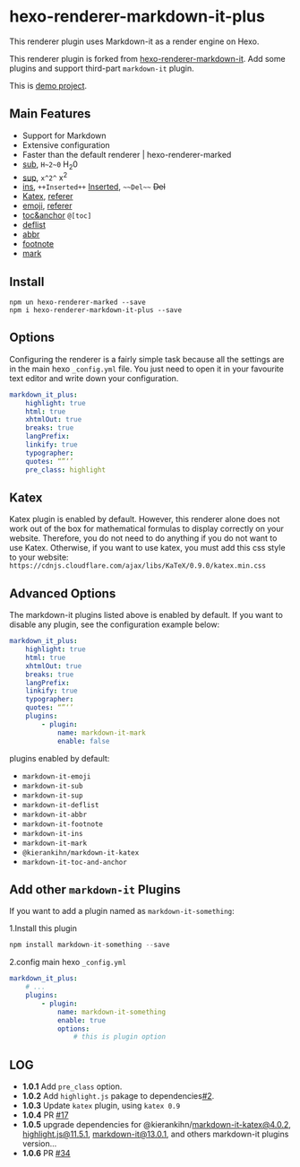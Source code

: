 # hexo-renderer-markdown-it-plus

This renderer plugin uses Markdown-it as a render engine on Hexo.

This renderer plugin is forked from [hexo-renderer-markdown-it](https://github.com/hexojs/hexo-renderer-markdown-it/blob/master/lib/renderer.js).
Add some plugins and support third-part `markdown-it` plugin.

This is [demo project](https://github.com/CHENXCHEN/hexo-renderer-markdown-it-plus-demo.git).

## Main Features
+ Support for Markdown
+ Extensive configuration
+ Faster than the default renderer | hexo-renderer-marked
+ [sub](https://www.npmjs.com/package/markdown-it-sub), `H~2~0` H<sub>2</sub>0
+ [sup](https://www.npmjs.com/package/markdown-it-sup), `x^2^` x<sup>2</sup>
+ [ins](https://www.npmjs.com/package/markdown-it-ins), `++Inserted++` <ins>Inserted</ins>, `~~Del~~` <s>Del</s>
+ [Katex](https://www.npmjs.com/package/@kierankihn/markdown-it-katex), [referer](https://github.com/Khan/KaTeX)
+ [emoji](https://www.npmjs.com/package/markdown-it-emoji), [referer](https://www.webpagefx.com/tools/emoji-cheat-sheet/)
+ [toc&anchor](https://www.npmjs.com/package/markdown-it-toc-and-anchor) `@[toc]`
+ [deflist](http://pandoc.org/MANUAL.html#definition-lists)
+ [abbr](https://www.npmjs.com/package/markdown-it-abbr)
+ [footnote](https://www.npmjs.com/package/markdown-it-footnote)
+ [mark](https://www.npmjs.com/package/markdown-it-mark)

## Install
```shell
npm un hexo-renderer-marked --save
npm i hexo-renderer-markdown-it-plus --save
```

## Options
Configuring the renderer is a fairly simple task because all the settings are in the main hexo `_config.yml` file. You just need to open it in your favourite text editor and write down your configuration.

```yml
markdown_it_plus:
    highlight: true
    html: true
    xhtmlOut: true
    breaks: true
    langPrefix:
    linkify: true
    typographer:
    quotes: “”‘’
    pre_class: highlight
```

## Katex

Katex plugin is enabled by default. However, this renderer alone does not work out of the box for mathematical formulas to display correctly on your website. Therefore, you do not need to do anything if you do not want to use Katex. Otherwise, if you want to use katex, you must add this css style to your website:
`https://cdnjs.cloudflare.com/ajax/libs/KaTeX/0.9.0/katex.min.css`

## Advanced Options
The markdown-it plugins listed above is enabled by default. If you want to disable any plugin, see the configuration example below:
```yml
markdown_it_plus:
    highlight: true
    html: true
    xhtmlOut: true
    breaks: true
    langPrefix:
    linkify: true
    typographer:
    quotes: “”‘’
    plugins:
        - plugin:
            name: markdown-it-mark
            enable: false
```
plugins enabled by default:
 + `markdown-it-emoji`  
 + `markdown-it-sub`  
 + `markdown-it-sup`  
 + `markdown-it-deflist`  
 + `markdown-it-abbr`  
 + `markdown-it-footnote`  
 + `markdown-it-ins`  
 + `markdown-it-mark`  
 + `@kierankihn/markdown-it-katex`  
 + `markdown-it-toc-and-anchor`  

## Add other `markdown-it` Plugins
If you want to add a plugin named as `markdown-it-something`:  

1.Install this plugin
```javascript
npm install markdown-it-something --save
```

2.config main hexo `_config.yml`
```yml
markdown_it_plus:
    # ...
    plugins:
        - plugin:
            name: markdown-it-something
            enable: true
            options:
                # this is plugin option
```

## LOG

+ **1.0.1** Add `pre_class` option.
+ **1.0.2** Add `highlight.js` pakage to dependencies[#2](https://github.com/CHENXCHEN/hexo-renderer-markdown-it-plus/issues/2).
+ **1.0.3** Update `katex` plugin, using `katex 0.9`
+ **1.0.4** PR [#17](https://github.com/CHENXCHEN/hexo-renderer-markdown-it-plus/pull/17)
+ **1.0.5** upgrade dependencies for @kierankihn/markdown-it-katex@4.0.2, highlight.js@11.5.1, markdown-it@13.0.1, and others markdown-it plugins version...
+ **1.0.6** PR [#34](https://github.com/CHENXCHEN/hexo-renderer-markdown-it-plus/pull/34)
